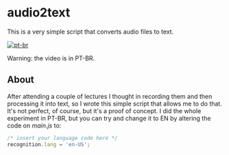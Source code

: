 # audio2text

This is a very simple script that converts audio files to text.

[![pt-br](http://img.youtube.com/vi/3k6FdZnZK3I/0.jpg)](http://www.youtube.com/watch?v=3k6FdZnZK3I)

Warning: the video is in PT-BR.

## About

After attending a couple of lectures I thought in recording them and then processing it into text, so I wrote this simple script that allows me to do that. It's not perfect, of course, but it's a proof of concept. I did the whole experiment in PT-BR, but you can try and change it to EN by altering the code on *main.js* to:

```javascript
/* insert your language code here */
recognition.lang = 'en-US';
```
